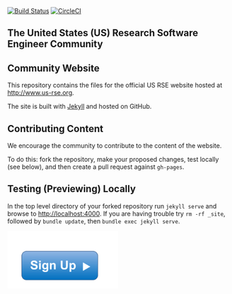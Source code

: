 [![Build Status](https://travis-ci.org/USRSE/usrseweb.svg?branch=gh-pages)](https://travis-ci.org/USRSE/usrseweb)
[![CircleCI](https://circleci.com/gh/USRSE/usrseweb.svg?style=svg)](https://circleci.com/gh/USRSE/usrseweb)

## The United States (US) Research Software Engineer Community

## Community Website 

This repository contains the files for the official US RSE website hosted at http://www.us-rse.org.

The site is built with [Jekyll](https://jekyllrb.com/) and hosted on GitHub. 

## Contributing Content

We encourage the community to contribute to the content of the website.  

To do this: fork the repository, make your proposed changes, test locally (see below), and then create a pull request against `gh-pages`.


## Testing (Previewing) Locally

In the top level directory of your forked repository run `jekyll serve` and browse to <http://localhost:4000>.
If you are having trouble try `rm -rf _site`, followed by `bundle update`, then `bundle exec jekyll serve`.




<!--- ## Join us! --->

<a href="https://docs.google.com/forms/d/e/1FAIpQLScBQ6AYpYYK2wL21egcaVvH0ZEvtShU-0s-XbqnY3okUsyIZw/viewform">
<img width="250px" alt="signup button" src="img/signup.png"></a>
